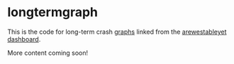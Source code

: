 # longtermgraph
This is the code for long-term crash [graphs](https://arewestableyet.com/graph/) linked from the [arewestableyet](https://arewestableyet.com) [dashboard](../dashboard/README.md).

More content coming soon!
